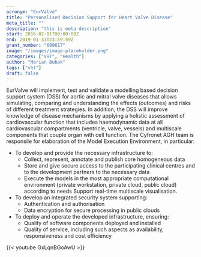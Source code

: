 ```yaml
---
acronym: "EurValve"
title: "Personalised Decision Support for Heart Valve Disease"
meta_title: ""
description: "this is meta description"
start: 2016-02-01T00:00:00Z
end: 2019-01-31T23:59:59Z
grant_number: "689617"
image: "/images/image-placeholder.png"
categories: ["VHT", "Health"]
author: "Marian Bubak"
tags: ["vht"]
draft: false
---
```


EurValve will implement, test and validate a modelling based decision support
system (DSS) for aortic and mitral valve diseases that allows simulating,
comparing and understanding the effects (outcomes) and risks of different
treatment strategies. In addition, the DSS will improve knowledge of disease
mechanisms by applying a holistic assessment of cardiovascular function that
includes haemodynamic data at all cardiovascular compartments (ventricle, valve,
vessels) and multiscale components that couple organ with cell function.
The Cyfronet AGH team is responsile for elaboration of the Model Execution
Environment, in particular:
  - To develop and provide the necessary infrastructure to:
    * Collect, represent, annotate and publish core homogeneous data
    * Store and give secure access to the participating clinical centres and to the
      development partners to the necessary data
    * Execute the models in the most appropriate computational environment (private
      workstation, private cloud, public cloud) according to needs
      Support real-time multiscale visualisation.
  - To develop an integrated security system supporting:
    * Authentication and authorisation
    * Data encryption for secure processing in public clouds
  - To deploy and operate the developed infrastructure, ensuring:
    * Quality of software components deployed and installed
    * Quality of service, including such aspects as availability, responsiveness and
      cost efficiency

{{< youtube GxLqnBGoAwU >}}

